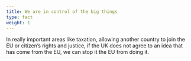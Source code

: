 ```yaml
---
title: We are in control of the big things
type: fact
weight: 1
---
```


In really important areas like taxation, allowing another country to join the EU or citizen’s rights and justice, if the UK does not agree to an idea that has come from the EU, we can stop it the EU from doing it.
